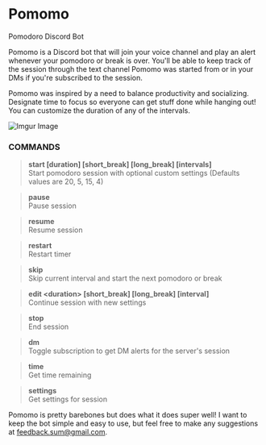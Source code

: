 # Pomomo
Pomodoro Discord Bot

Pomomo is a Discord bot that will join your voice channel and play an alert whenever your pomodoro or break is over. You'll be able to keep track of the session through the text channel Pomomo was started from or in your DMs if you're subscribed to the session.

Pomomo was inspired by a need to balance productivity and socializing. Designate time to focus so everyone can get stuff done while hanging out! You can customize the duration of any of the intervals.

![Imgur Image](https://i.imgur.com/bVMTAIi.png)

### COMMANDS
>**start \[duration] \[short_break] \[long_break] \[intervals]**\
>Start pomodoro session with optional custom settings (Defaults values are 20, 5, 15, 4)

>**pause**\
>Pause session

>**resume**\
>Resume session

>**restart**\
>Restart timer

>**skip**\
>Skip current interval and start the next pomodoro or break

>**edit \<duration> \[short_break] \[long_break] \[interval]**\
>Continue session with new settings

>**stop**\
>End session

>**dm**\
>Toggle subscription to get DM alerts for the server's session

>**time**\
>Get time remaining

>**settings**\
>Get settings for session

Pomomo is pretty barebones but does what it does super well! I want to keep the bot simple and easy to use, but feel free to make any suggestions at feedback.sum@gmail.com.
